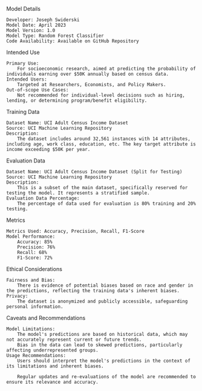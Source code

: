 Model Details

    Developer: Joseph Swiderski
    Model Date: April 2023
    Model Version: 1.0
    Model Type: Random Forest Classifier
    Code Availability: Available on GitHub Repository

Intended Use

    Primary Use:
        For socioeconomic research, aimed at predicting the probability of individuals earning over $50K annually based on census data.
    Intended Users:
        Targeted at Researchers, Economists, and Policy Makers.
    Out-of-scope Use Cases:
        Not recommended for individual-level decisions such as hiring, lending, or determining program/benefit eligibility.

Training Data

    Dataset Name: UCI Adult Census Income Dataset
    Source: UCI Machine Learning Repository
    Description:
        The dataset includes around 32,561 instances with 14 attributes, including age, work class, education, etc. The key target attribute is income exceeding $50K per year.

Evaluation Data

    Dataset Name: UCI Adult Census Income Dataset (Split for Testing)
    Source: UCI Machine Learning Repository
    Description:
        This is a subset of the main dataset, specifically reserved for testing the model. It represents a stratified sample.
    Evaluation Data Percentage:
        The percentage of data used for evaluation is 80% training and 20% testing.

Metrics

    Metrics Used: Accuracy, Precision, Recall, F1-Score
    Model Performance:
        Accuracy: 85%
        Precision: 76%
        Recall: 68%
        F1-Score: 72%

Ethical Considerations

    Fairness and Bias:
        There is evidence of potential biases based on race and gender in the predictions, reflecting the training data's inherent biases.
    Privacy:
        The dataset is anonymized and publicly accessible, safeguarding personal information.

Caveats and Recommendations

    Model Limitations:
        The model's predictions are based on historical data, which may not accurately represent current or future trends.
        Bias in the data can lead to skewed predictions, particularly affecting underrepresented groups.
    Usage Recommendations:
        Users should interpret the model's predictions in the context of its limitations and inherent biases.
      
        Regular updates and re-evaluations of the model are recommended to ensure its relevance and accuracy.
        
